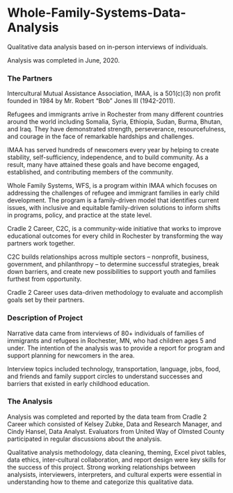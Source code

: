 # Whole-Family-Systems-Data-Analysis
Qualitative data analysis based on in-person interviews of individuals.

Analysis was completed in June, 2020.

### The Partners

Intercultural Mutual Assistance Association, IMAA, is a 501(c)(3) non profit founded in 1984 by Mr. Robert “Bob” Jones III (1942-2011). 

Refugees and immigrants arrive in Rochester from many different countries around the world including Somalia, Syria, Ethiopia, Sudan, Burma, Bhutan, and Iraq. They have demonstrated strength, perseverance, resourcefulness, and courage in the face of remarkable hardships and challenges.

IMAA has served hundreds of newcomers every year by helping to create stability, self-sufficiency, independence, and to build community. As a result, many have attained these goals and have become engaged, established, and contributing members of the community.

Whole Family Systems, WFS, is a program within IMAA which focuses on addressing the challenges of refugee and immigrant families in early child development. The program is a family-driven model that identifies current issues, with inclusive and equitable family-driven solutions to inform shifts in programs, policy, and practice at the state level.

Cradle 2 Career, C2C, is a community-wide initiative that works to improve educational outcomes for every child in Rochester by transforming the way partners work together. 

C2C builds relationships across multiple sectors – nonprofit, business, government, and philanthropy – to determine successful strategies, break down barriers, and create new possibilities to support youth and families furthest from opportunity.

Cradle 2 Career uses data-driven methodology to evaluate and accomplish goals set by their partners.

### Description of Project
Narrative data came from interviews of 80+ individuals of families of immigrants and refugees in Rochester, MN, who had children ages 5 and under. The intention of the analysis was to
provide a report for program and support planning for newcomers in the area.

Interview topics included technology, transportation, language, jobs, food, and friends and family support circles to understand successes and barriers that existed in early childhood education.

### The Analysis

Analysis was completed and reported by the data team from Cradle 2 Career which consisted of Kelsey Zubke, Data and Research Manager, and Cindy Hansel, Data Analyst. Evaluators from United Way of Olmsted County participated in regular discussions about the analysis. 

Qualitative analysis methodology, data cleaning, theming, Excel pivot tables, data ethics, inter-cultural collaboration, and report design were key skills for the success of this project. Strong working relationships between analysists, interviewers, interpreters, and cultural experts were essential in understanding how to theme and categorize this qualitative data. 
